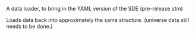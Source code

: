 A data loader, to bring in the YAML version of the SDE (pre-release atm)

Loads data back into approximately the same structure. (universe data still needs to be done.)
